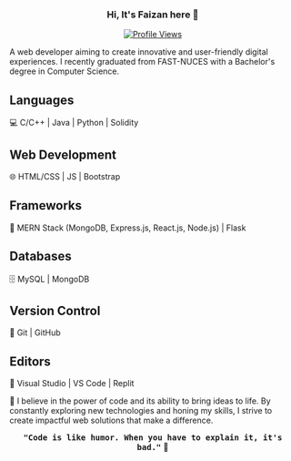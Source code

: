 <div align="center">

  ### Hi, It's Faizan here 👋
  
  [![Profile Views](https://komarev.com/ghpvc/?username=faizanulhassan32&color=brightgreen)](https://github.com/faizanulhassan32)

</div>

<div align="left">

  A web developer aiming to create innovative and user-friendly digital experiences. I recently graduated from FAST-NUCES with a Bachelor's degree in Computer Science.
  
  ## Languages
  
  💻 C/C++ | Java | Python | Solidity
  
  ## Web Development
  
  🌐 HTML/CSS | JS | Bootstrap
  
  ## Frameworks
  
  🚀 MERN Stack (MongoDB, Express.js, React.js, Node.js) | Flask
  
  ## Databases
  
  🗄️ MySQL | MongoDB
  
  ## Version Control
  
  🌱 Git | GitHub
  
  ## Editors
  
  💼 Visual Studio | VS Code | Replit
  
  🔨 I believe in the power of code and its ability to bring ideas to life. By constantly exploring new technologies and honing my skills, I strive to create impactful web solutions that make a difference.

  <div align="center">
  
  <kbd><b>"Code is like humor. When you have to explain it, it's bad."</b></kbd> 👋
  
  </div>

</div>
